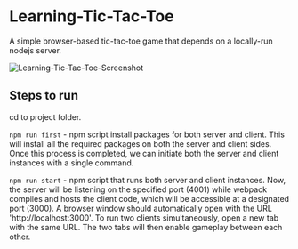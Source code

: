 # Learning-Tic-Tac-Toe

A simple browser-based tic-tac-toe game that depends on a locally-run nodejs server.  

![Learning-Tic-Tac-Toe-Screenshot](https://github.com/stevennguyen-se/Learning-Tic-Tac-Toe/assets/34677577/725f3a5f-ccb1-40d9-bc88-23bfeeb9b9a5)


## Steps to run

cd to project folder.

`npm run first` - npm script install packages for both server and client. 
This will install all the required packages on both the server and client sides. Once this process is completed, we can initiate both the server and client instances with a single command.

`npm run start` - npm script that runs both server and client instances.
Now, the server will be listening on the specified port (4001) while webpack compiles and hosts the client code, which will be accessible at a designated port (3000). A browser window should automatically open with the URL 'http://localhost:3000'. To run two clients simultaneously, open a new tab with the same URL. The two tabs will then enable gameplay between each other.
